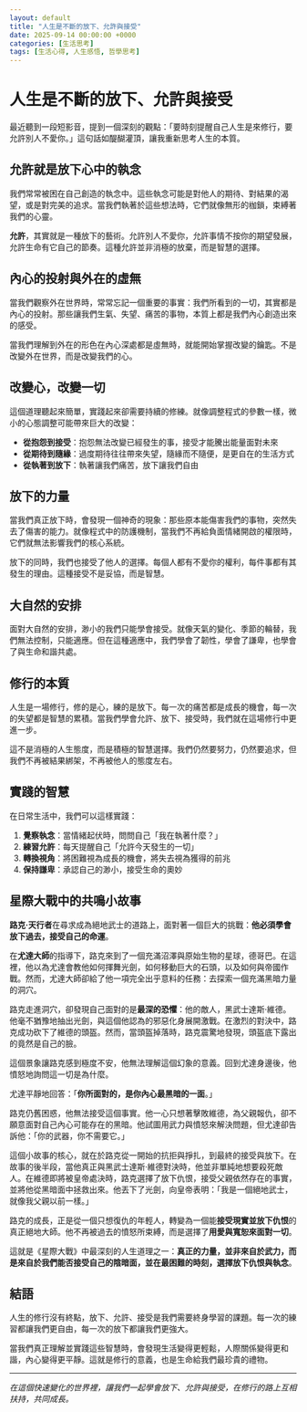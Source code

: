 ```yaml
---
layout: default
title: "人生是不斷的放下、允許與接受"
date: 2025-09-14 00:00:00 +0000
categories: [生活思考]
tags: [生活心得, 人生感悟, 哲學思考]
---
```


# 人生是不斷的放下、允許與接受

最近聽到一段短影音，提到一個深刻的觀點：「要時刻提醒自己人生是來修行，要允許別人不愛你。」這句話如醍醐灌頂，讓我重新思考人生的本質。

## 允許就是放下心中的執念

我們常常被困在自己創造的執念中。這些執念可能是對他人的期待、對結果的渴望，或是對完美的追求。當我們執著於這些想法時，它們就像無形的枷鎖，束縛著我們的心靈。

**允許**，其實就是一種放下的藝術。允許別人不愛你，允許事情不按你的期望發展，允許生命有它自己的節奏。這種允許並非消極的放棄，而是智慧的選擇。

## 內心的投射與外在的虛無

當我們觀察外在世界時，常常忘記一個重要的事實：我們所看到的一切，其實都是內心的投射。那些讓我們生氣、失望、痛苦的事物，本質上都是我們內心創造出來的感受。


當我們理解到外在的形色在內心深處都是虛無時，就能開始掌握改變的鑰匙。不是改變外在世界，而是改變我們的心。

## 改變心，改變一切

這個道理聽起來簡單，實踐起來卻需要持續的修練。就像調整程式的參數一樣，微小的心態調整可能帶來巨大的改變：

- **從抱怨到接受**：抱怨無法改變已經發生的事，接受才能騰出能量面對未來
- **從期待到隨緣**：過度期待往往帶來失望，隨緣而不隨便，是更自在的生活方式
- **從執著到放下**：執著讓我們痛苦，放下讓我們自由

## 放下的力量

當我們真正放下時，會發現一個神奇的現象：那些原本能傷害我們的事物，突然失去了傷害的能力。就像程式中的防護機制，當我們不再給負面情緒開啟的權限時，它們就無法影響我們的核心系統。

放下的同時，我們也接受了他人的選擇。每個人都有不愛你的權利，每件事都有其發生的理由。這種接受不是妥協，而是智慧。

## 大自然的安排

面對大自然的安排，渺小的我們只能學會接受。就像天氣的變化、季節的輪替，我們無法控制，只能適應。但在這種適應中，我們學會了韌性，學會了謙卑，也學會了與生命和諧共處。


## 修行的本質

人生是一場修行，修的是心，練的是放下。每一次的痛苦都是成長的機會，每一次的失望都是智慧的累積。當我們學會允許、放下、接受時，我們就在這場修行中更進一步。

這不是消極的人生態度，而是積極的智慧選擇。我們仍然要努力，仍然要追求，但我們不再被結果綁架，不再被他人的態度左右。

## 實踐的智慧

在日常生活中，我們可以這樣實踐：

1. **覺察執念**：當情緒起伏時，問問自己「我在執著什麼？」
2. **練習允許**：每天提醒自己「允許今天發生的一切」
3. **轉換視角**：將困難視為成長的機會，將失去視為獲得的前兆
4. **保持謙卑**：承認自己的渺小，接受生命的奧妙

## 星際大戰中的共鳴小故事

**路克·天行者**在尋求成為絕地武士的道路上，面對著一個巨大的挑戰：**他必須學會放下過去，接受自己的命運**。

在**尤達大師**的指導下，路克來到了一個充滿沼澤與原始生物的星球，德哥巴。在這裡，他以為尤達會教他如何揮舞光劍，如何移動巨大的石頭，以及如何與帝國作戰。然而，尤達大師卻給了他一項完全出乎意料的任務：去探索一個充滿黑暗力量的洞穴。

路克走進洞穴，卻發現自己面對的是**最深的恐懼**：他的敵人，黑武士達斯·維德。他毫不猶豫地抽出光劍，與這個他認為的邪惡化身展開激戰。在激烈的對決中，路克成功砍下了維德的頭盔。然而，當頭盔掉落時，路克震驚地發現，頭盔底下露出的竟然是自己的臉。

這個景象讓路克感到極度不安，他無法理解這個幻象的意義。回到尤達身邊後，他憤怒地詢問這一切是為什麼。

尤達平靜地回答：「**你所面對的，是你內心最黑暗的一面**。」

路克仍舊困惑，他無法接受這個事實。他一心只想著擊敗維德，為父親報仇，卻不願意面對自己內心可能存在的黑暗。他試圖用武力與憤怒來解決問題，但尤達卻告訴他：「你的武器，你不需要它。」

這個小故事的核心，就在於路克從一開始的抗拒與掙扎，到最終的接受與放下。在故事的後半段，當他真正與黑武士達斯·維德對決時，他並非單純地想要殺死敵人。在維德即將被皇帝處決時，路克選擇了放下仇恨，接受父親依然存在的事實，並將他從黑暗面中拯救出來。他丟下了光劍，向皇帝表明：「我是一個絕地武士，就像我父親以前一樣。」

路克的成長，正是從一個只想復仇的年輕人，轉變為一個能**接受現實並放下仇恨**的真正絕地大師。他不再被過去的憤怒所束縛，而是選擇了**用愛與寬恕來面對一切**。

這就是《星際大戰》中最深刻的人生道理之一：**真正的力量，並非來自於武力，而是來自於我們能否接受自己的陰暗面，並在最困難的時刻，選擇放下仇恨與執念**。

## 結語

人生的修行沒有終點，放下、允許、接受是我們需要終身學習的課題。每一次的練習都讓我們更自由，每一次的放下都讓我們更強大。

當我們真正理解並實踐這些智慧時，會發現生活變得更輕鬆，人際關係變得更和諧，內心變得更平靜。這就是修行的意義，也是生命給我們最珍貴的禮物。

---

*在這個快速變化的世界裡，讓我們一起學會放下、允許與接受，在修行的路上互相扶持，共同成長。*